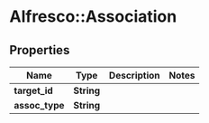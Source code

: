 # Alfresco::Association

## Properties
Name | Type | Description | Notes
------------ | ------------- | ------------- | -------------
**target_id** | **String** |  | 
**assoc_type** | **String** |  | 


